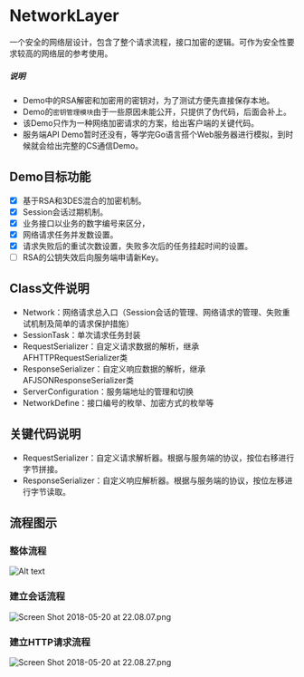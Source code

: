 # NetworkLayer
一个安全的网络层设计，包含了整个请求流程，接口加密的逻辑。可作为安全性要求较高的网络层的参考使用。

##### 说明
- Demo中的RSA解密和加密用的密钥对，为了测试方便先直接保存本地。
- Demo的`密钥管理模块`由于一些原因未能公开，只提供了伪代码，后面会补上。
- 该Demo只作为一种网络加密请求的方案，给出客户端的关键代码。
- 服务端API Demo暂时还没有，等学完Go语言搭个Web服务器进行模拟，到时候就会给出完整的CS通信Demo。

## Demo目标功能
- [x] 基于RSA和3DES混合的加密机制。
- [x] Session会话过期机制。
- [x] 业务接口以业务的数字编号来区分，
- [x] 网络请求任务并发数设置。
- [x] 请求失败后的重试次数设置，失败多次后的任务挂起时间的设置。
- [ ] RSA的公钥失效后向服务端申请新Key。

## Class文件说明
- Network：网络请求总入口（Session会话的管理、网络请求的管理、失败重试机制及简单的请求保护措施）
- SessionTask：单次请求任务封装
- RequestSerializer：自定义请求数据的解析，继承AFHTTPRequestSerializer类
- ResponseSerializer：自定义响应数据的解析，继承AFJSONResponseSerializer类
- ServerConfiguration：服务端地址的管理和切换
- NetworkDefine：接口编号的枚举、加密方式的枚举等

## 关键代码说明

- RequestSerializer：自定义请求解析器。根据与服务端的协议，按位右移进行字节拼接。
- ResponseSerializer：自定义响应解析器。根据与服务端的协议，按位左移进行字节读取。


## 流程图示

### 整体流程
![Alt text](https://upload-images.jianshu.io/upload_images/5076132-8cbe10dc027e80ec.png?imageMogr2/auto-orient/strip%7CimageView2/2/w/1240)


### 建立会话流程
![Screen Shot 2018-05-20 at 22.08.07.png](https://upload-images.jianshu.io/upload_images/5076132-4cfe516050c49b8d.png?imageMogr2/auto-orient/strip%7CimageView2/2/w/1240)

### 建立HTTP请求流程
![Screen Shot 2018-05-20 at 22.08.27.png](https://upload-images.jianshu.io/upload_images/5076132-5e9eb7cdc30e8365.png?imageMogr2/auto-orient/strip%7CimageView2/2/w/1240)



